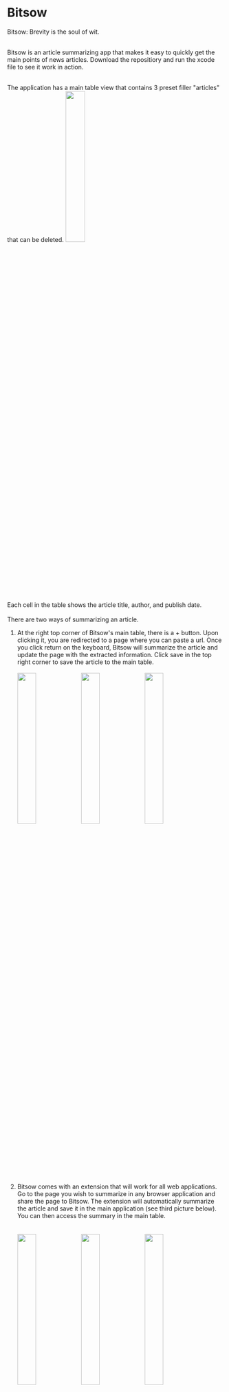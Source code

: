 # Bitsow

Bitsow:
Brevity is the soul of wit.
<br><br>

Bitsow is an article summarizing app that makes it easy to quickly get the main points of news articles. 
Download the repositiory and run the xcode file to see it work in action. 
<br><br>

The application has a main table view that contains 3 preset filler "articles" that can be deleted. 
<img src="https://cloud.githubusercontent.com/assets/14368010/14068868/d70950f4-f45d-11e5-85b6-660b1a318441.jpg" width="30%"></img> 
<br><br>
Each cell in the table shows the article title, author, and publish date. 
<br><br>
There are two ways of summarizing an article. 
1) At the right top corner of Bitsow's main table, there is a + button. Upon clicking it, you are redirected to a page where you can paste a url. Once you click return on the keyboard, Bitsow will summarize the article and update the page with the extracted information. Click save in the top right corner to save the article to the main table. 
<br><br>
<img src="https://cloud.githubusercontent.com/assets/14368010/14068867/d708e93e-f45d-11e5-9558-c4caf1a10074.jpg" width="30%"></img>  <img src="https://cloud.githubusercontent.com/assets/14368010/14068863/d7022928-f45d-11e5-8438-4cfa218a49fd.jpg" width="30%"></img> <img src="https://cloud.githubusercontent.com/assets/14368010/14068860/d701daae-f45d-11e5-91e7-114522909ac4.jpg" width="30%"></img>
<br><br>
2) Bitsow comes with an extension that will work for all web applications. Go to the page you wish to summarize in any browser application and share the page to Bitsow. The extension will automatically summarize the article and save it in the main application (see third picture below). You can then access the summary in the main table.   
<br><br>
<img src="https://cloud.githubusercontent.com/assets/14368010/14068862/d701fcc8-f45d-11e5-9e4a-fbf1b9dee031.jpg" width="30%"></img>
<img src="https://cloud.githubusercontent.com/assets/14368010/14068861/d701e5d0-f45d-11e5-8fb0-cb986f43500f.jpg" width="30%"></img> 
<img src="https://cloud.githubusercontent.com/assets/14368010/14068869/d709d1f0-f45d-11e5-8803-ca9d4d8f2b95.jpg" width="30%"></img>
<br><br>
Note: All new articles are added to the bottom of the table.
<br><br>
Tapping a cell will show the details of the corresponding article. The two buttons on the top right in this detailed view will show either the summary (left image) or the full article (right image). 
<br><br>
<img src="https://cloud.githubusercontent.com/assets/14368010/14068864/d7024908-f45d-11e5-84d7-4cea9011f966.jpg" width="30%"></img> <img src="https://cloud.githubusercontent.com/assets/14368010/14068865/d704ab08-f45d-11e5-90cc-2c1a9d454897.jpg" width="30%"></img>
<br><br>
The articles will be saved in the application until you delete them using the edit button on the main table screen.
<br><br>
<img src="https://cloud.githubusercontent.com/assets/14368010/14068870/d70b3874-f45d-11e5-8f80-7e6c41a49e78.jpg" width="30%"></img> 
